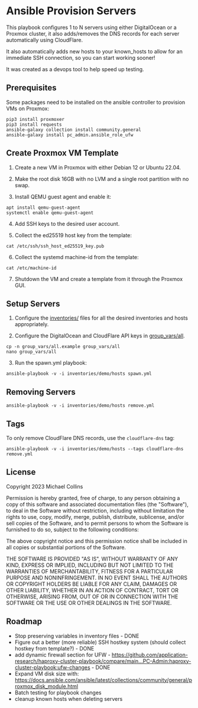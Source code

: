 # Ansible Provision Servers

This playbook configures 1 to N servers using either DigitalOcean or a Proxmox cluster, it also adds/removes the DNS records for each server automatically using CloudFlare.

It also automatically adds new hosts to your known_hosts to allow for an immediate SSH connection, so you can start working sooner!

It was created as a devops tool to help speed up testing.


## Prerequisites

Some packages need to be installed on the ansible controller to provision VMs on Proxmox:
```
pip3 install proxmoxer
pip3 install requests
ansible-galaxy collection install community.general
ansible-galaxy install pc_admin.ansible_role_ufw
```


## Create Proxmox VM Template

1) Create a new VM in Proxmox with either Debian 12 or Ubuntu 22.04.

2) Make the root disk 16GB with no LVM and a single root partition with no swap.

3) Install QEMU guest agent and enable it:
```
apt install qemu-guest-agent
systemctl enable qemu-guest-agent
```

4) Add SSH keys to the desired user account.

5) Collect the ed25519 host key from the template:
```
cat /etc/ssh/ssh_host_ed25519_key.pub
```

6) Collect the systemd machine-id from the template:
```
cat /etc/machine-id
```

7) Shutdown the VM and create a template from it through the Proxmox GUI.


## Setup Servers

1) Configure the [inventories/](inventories/) files for all the desired inventories and hosts appropriately.

2) Configure the DigitalOcean and CloudFlare API keys in [group_vars/all](group_vars/all).
```
cp -n group_vars/all.example group_vars/all
nano group_vars/all
```

3) Run the spawn.yml playbook:

`ansible-playbook -v -i inventories/demo/hosts spawn.yml`


## Removing Servers

`ansible-playbook -v -i inventories/demo/hosts remove.yml`


## Tags

To only remove CloudFlare DNS records, use the `cloudflare-dns` tag:

`ansible-playbook -v -i inventories/demo/hosts --tags cloudflare-dns remove.yml`


## License

Copyright 2023 Michael Collins

Permission is hereby granted, free of charge, to any person obtaining a copy of this software and associated documentation files (the "Software"), to deal in the Software without restriction, including without limitation the rights to use, copy, modify, merge, publish, distribute, sublicense, and/or sell copies of the Software, and to permit persons to whom the Software is furnished to do so, subject to the following conditions:

The above copyright notice and this permission notice shall be included in all copies or substantial portions of the Software.

THE SOFTWARE IS PROVIDED "AS IS", WITHOUT WARRANTY OF ANY KIND, EXPRESS OR IMPLIED, INCLUDING BUT NOT LIMITED TO THE WARRANTIES OF MERCHANTABILITY, FITNESS FOR A PARTICULAR PURPOSE AND NONINFRINGEMENT. IN NO EVENT SHALL THE AUTHORS OR COPYRIGHT HOLDERS BE LIABLE FOR ANY CLAIM, DAMAGES OR OTHER LIABILITY, WHETHER IN AN ACTION OF CONTRACT, TORT OR OTHERWISE, ARISING FROM, OUT OF OR IN CONNECTION WITH THE SOFTWARE OR THE USE OR OTHER DEALINGS IN THE SOFTWARE.


## Roadmap

- Stop preserving variables in inventory files - DONE
- Figure out a better (more reliable) SSH hostkey system (should collect hostkey from template?) - DONE
- add dynamic firewall section for UFW - https://github.com/application-research/haproxy-cluster-playbook/compare/main...PC-Admin:haproxy-cluster-playbook:ufw-changes - DONE
- Expand VM disk size with: https://docs.ansible.com/ansible/latest/collections/community/general/proxmox_disk_module.html
- Batch testing for playbook changes
- cleanup known hosts when deleting servers
